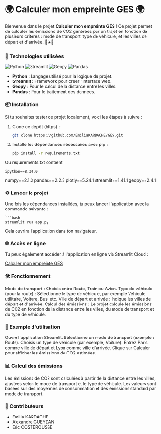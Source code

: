 # 🌍 Calculer mon empreinte GES 🌍

Bienvenue dans le projet **Calculer mon empreinte GES** ! Ce projet permet de calculer les émissions de CO2 générées par un trajet en fonction de plusieurs critères : mode de transport, type de véhicule, et les villes de départ et d'arrivée. 🚗✈️🚉

### 🚀 Technologies utilisées
![Python](https://img.shields.io/badge/Python-3.9-blue) 
![Streamlit](https://img.shields.io/badge/Streamlit-1.7.0-orange) 
![Geopy](https://img.shields.io/badge/Geopy-2.3.0-green) 
![Pandas](https://img.shields.io/badge/Pandas-1.3.0-blueviolet)

- **Python** : Langage utilisé pour la logique du projet.
- **Streamlit** : Framework pour créer l'interface web.
- **Geopy** : Pour le calcul de la distance entre les villes.
- **Pandas** : Pour le traitement des données.

### 📦 Installation

Si tu souhaites tester ce projet localement, voici les étapes à suivre :

1. Clone ce dépôt (https) :

   ```bash
   git clone https://github.com/EmiliaKARDACHE/GES.git

2. Installe les dépendances nécessaires avec pip :

    ```bash
    pip install -r requirements.txt

  Où requirements.txt contient :
    
    ipython==8.30.0
   numpy==2.1.3
   pandas==2.2.3
   plotly==5.24.1
   streamlit==1.41.1
   geopy==2.4.1



### ⚙️ Lancer le projet
Une fois les dépendances installées, tu peux lancer l'application avec la commande suivante :

    ```bash
    streamlit run app.py

Cela ouvrira l'application dans ton navigateur.

### 🌐 Accès en ligne
Tu peux également accéder à l'application en ligne via Streamlit Cloud : 

[Calculer mon empreinte GES](https://emiliakardache-ges-codeapp-jmjgoe.streamlit.app/) 

### 🛠️ Fonctionnement
Mode de transport : Choisis entre Route, Train ou Avion.
Type de véhicule (pour la route) : Sélectionne le type de véhicule, par exemple Véhicule utilitaire, Voiture, Bus, etc.
Ville de départ et arrivée : Indique les villes de départ et d'arrivée.
Calcul des émissions : Le projet calcule les émissions de CO2 en fonction de la distance entre les villes, du mode de transport et du type de véhicule.


### 🔧 Exemple d'utilisation
Ouvre l'application Streamlit.
Sélectionne un mode de transport (exemple : Route).
Choisis un type de véhicule (par exemple, Voiture).
Entrez Paris comme ville de départ et Lyon comme ville d'arrivée.
Clique sur Calculer pour afficher les émissions de CO2 estimées.

### 📊 Calcul des émissions
Les émissions de CO2 sont calculées à partir de la distance entre les villes, ajustées selon le mode de transport et le type de véhicule. Les valeurs sont basées sur des moyennes de consommation et des émissions standard par mode de transport.

### 📄 Contributeurs
- Emilia KARDACHE
- Alexandre GUEYDAN
- Eric COSTEROUSSE 
